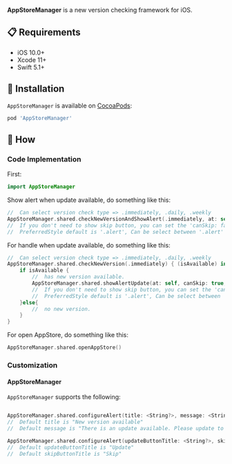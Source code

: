 **AppStoreManager** is a new version checking framework for iOS.

## 📋 Requirements

* iOS 10.0+
* Xcode 11+
* Swift 5.1+

## 📲 Installation

`AppStoreManager` is available on [CocoaPods](https://cocoapods.org/pods/AppStoreManager):

```ruby
pod 'AppStoreManager'
```

## 📝 How
### Code Implementation
First:
```swift
import AppStoreManager
```

Show alert when update available, do something like this:
```swift
//  Can select version check type => .immediately, .daily, .weekly
AppStoreManager.shared.checkNewVersionAndShowAlert(.immediately, at: self, canSkip: true, preferredStyle: .alert)
//  If you don't need to show skip button, you can set the 'canSkip: false'
//  PreferredStyle default is '.alert', Can be select between '.alert' and '.actionSheet'
```

For handle when update available, do something like this:
```swift
//  Can select version check type => .immediately, .daily, .weekly
AppStoreManager.shared.checkNewVersion(.immediately) { (isAvailable) in
    if isAvailable {
        //  has new version available.
        AppStoreManager.shared.showAlertUpdate(at: self, canSkip: true, preferredStyle: .alert)
        //  If you don't need to show skip button, you can set the 'canSkip: false'
        //  PreferredStyle default is '.alert', Can be select between '.alert' and '.actionSheet'
    }else{
        //  no new version.
    }
}
```

For open AppStore, do something like this:
```swift
AppStoreManager.shared.openAppStore()
```
### Customization
#### AppStoreManager
`AppStoreManager` supports the following:
```swift

AppStoreManager.shared.configureAlert(title: <String?>, message: <String?>)
//  Default title is "New version available"
//  Default message is "There is an update available. Please update to use this application.", message is optional.

AppStoreManager.shared.configureAlert(updateButtonTitle: <String?>, skipButtonTitle: <String?>)
//  Default updateButtonTitle is "Update"
//  Default skipButtonTitle is "Skip"
```

